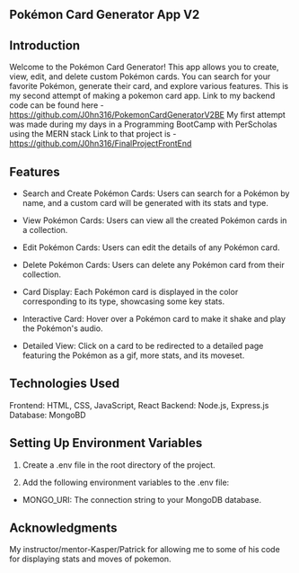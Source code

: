## Pokémon Card Generator App V2

## Introduction

Welcome to the Pokémon Card Generator! This app allows you to create, view, edit, and delete custom Pokémon cards. You can search for your favorite Pokémon, generate their card, and explore various features. This is my second attempt of making a pokemon card app.
Link to my backend code can be found here - https://github.com/J0hn316/PokemonCardGeneratorV2BE
My first attempt was made during my days in a Programming BootCamp with PerScholas using the MERN stack Link to that project is - https://github.com/J0hn316/FinalProjectFrontEnd

## Features

- Search and Create Pokémon Cards: Users can search for a Pokémon by name, and a custom card will be generated with its stats and type.

- View Pokémon Cards: Users can view all the created Pokémon cards in a collection.

- Edit Pokémon Cards: Users can edit the details of any Pokémon card.

- Delete Pokémon Cards: Users can delete any Pokémon card from their collection.

- Card Display: Each Pokémon card is displayed in the color corresponding to its type, showcasing some key stats.

- Interactive Card: Hover over a Pokémon card to make it shake and play the Pokémon's audio.

- Detailed View: Click on a card to be redirected to a detailed page featuring the Pokémon as a gif, more stats, and its moveset.

## Technologies Used

Frontend: HTML, CSS, JavaScript, React
Backend: Node.js, Express.js
Database: MongoBD

## Setting Up Environment Variables

1. Create a .env file in the root directory of the project.

2. Add the following environment variables to the .env file:

- MONGO_URI: The connection string to your MongoDB database.

## Acknowledgments

My instructor/mentor-Kasper/Patrick for allowing me to some of his code for displaying stats and moves of pokemon.
